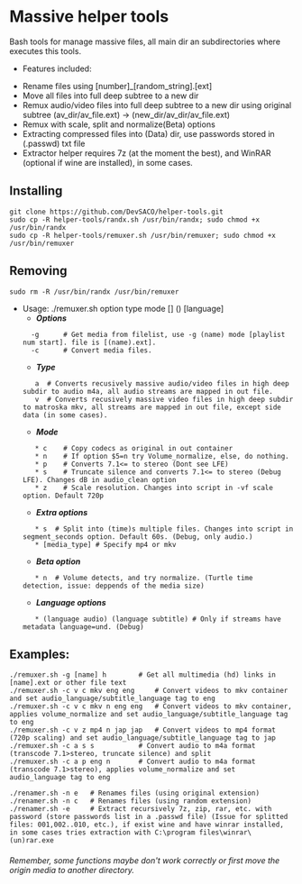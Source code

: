 # Massive helper tools
Bash tools for manage massive files, all main dir an subdirectories where executes this tools.

* Features included:
 - Rename files using [number]_[random_string].[ext]
 - Move all files into full deep subtree to a new dir
 - Remux audio/video files into full deep subtree to a new dir using original subtree
    (av_dir/av_file.ext) -> (new_dir/av_dir/av_file.ext)
 - Remux with scale, split and normalize(Beta) options
 - Extracting compressed files into (Data) dir, use passwords stored in (.passwd) txt file
 - Extractor helper requires 7z (at the moment the best), and WinRAR (optional if wine are installed), in some cases.

## Installing
```
git clone https://github.com/DevSACO/helper-tools.git
sudo cp -R helper-tools/randx.sh /usr/bin/randx; sudo chmod +x /usr/bin/randx
sudo cp -R helper-tools/remuxer.sh /usr/bin/remuxer; sudo chmod +x /usr/bin/remuxer
```

## Removing
```
sudo rm -R /usr/bin/randx /usr/bin/remuxer
```
* Usage: ./remuxer.sh option type mode [] () [language]
  - ***Options***
  ```
    -g		# Get media from filelist, use -g (name) mode [playlist num start]. file is [(name).ext].
    -c		# Convert media files.
  ```
  - ***Type***
  ```
     a	# Converts recusively massive audio/video files in high deep subdir to audio m4a, all audio streams are mapped in out file.
     v	# Converts recusively massive video files in high deep subdir to matroska mkv, all streams are mapped in out file, except side data (in some cases).
  ```
  - ***Mode***
  ```
     * c	# Copy codecs as original in out container
     * n	# If option $5=n try Volume_normalize, else, do nothing.
     * p	# Converts 7.1<= to stereo (Dont see LFE)
     * s	# Truncate silence and converts 7.1<= to stereo (Debug LFE). Changes dB in audio_clean option
     * z	# Scale resolution. Changes into script in -vf scale option. Default 720p
  ```
  - ***Extra options***
  ```
     * s  # Split into (time)s multiple files. Changes into script in segment_seconds option. Default 60s. (Debug, only audio.)
     * [media_type] # Specify mp4 or mkv
  ```
  - ***Beta option***
  ```
     * n  # Volume detects, and try normalize. (Turtle time detection, issue: deppends of the media size)
  ```
  - ***Language options***
  ```
     * (language audio) (language subtitle) # Only if streams have metadata language=und. (Debug)
  ```
## Examples:
```
./remuxer.sh -g [name] h		# Get all multimedia (hd) links in [name].ext or other file text
./remuxer.sh -c v c mkv eng eng		# Convert videos to mkv container and set audio_language/subtitle_language tag to eng
./remuxer.sh -c v c mkv n eng eng	# Convert videos to mkv container, applies volume_normalize and set audio_language/subtitle_language tag to eng
./remuxer.sh -c v z mp4 n jap jap	# Convert videos to mp4 format (720p scaling) and set audio_language/subtitle_language tag to jap
./remuxer.sh -c a s s			# Convert audio to m4a format (transcode 7.1>stereo, truncate silence) and split
./remuxer.sh -c a p eng n		# Convert audio to m4a format (transcode 7.1>stereo), applies volume_normalize and set audio_language tag to eng

./renamer.sh -n e	# Renames files (using original extension)
./renamer.sh -n c	# Renames files (using random extension)
./renamer.sh -e		# Extract recursively 7z, zip, rar, etc. with password (store passwords list in a .passwd file) (Issue for splitted files: 001,002..010, etc.), if exist wine and have winrar installed, in some cases tries extraction with C:\program files\winrar\(un)rar.exe
```
###### Remember, some functions maybe don't work correctly or first move the origin media to another directory.
